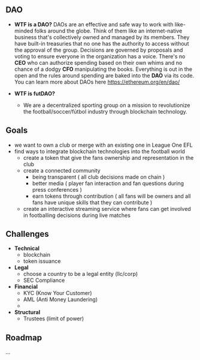 ## DAO
- **WTF is a DAO?**
DAOs are an effective and safe way to work with like-minded folks around the globe. Think of them like an internet-native business that's collectively owned and managed by its members. They have built-in treasuries that no one has the authority to access without the approval of the group. Decisions are governed by proposals and voting to ensure everyone in the organization has a voice. There's no **CEO** who can authorize spending based on their own whims and no chance of a dodgy **CFO** manipulating the books. Everything is out in the open and the rules around spending are baked into the **DAO** via its code. You can learn more about DAOs here https://ethereum.org/en/dao/

- **WTF is futDAO?**
	- We are a decentralized sporting group on a mission to revolutionize the football/soccer/fútbol industry through blockchain technology. 

## Goals
- we want to own a club or merge with an existing one in League One EFL
- find ways to integrate blockchain technologies into the football world
	- create a token that give the fans ownership and representation in the club
	- create a connected community 
		- being transparent ( all club decisions made on chain )
		- better media ( player fan interaction and fan questions during press conferences ) 
		- earn tokens through contribution ( all fans will be owners and all fans have unique skills that they can contribute )
	- create an interactive streaming service where fans can get involved in footballing decisions during live matches


## Challenges
- **Technical** 
	- blockchain
	- token issuance
- **Legal**
	- choose a country to be a legal entity (llc/corp)
	- SEC Compliance
- **Financial** 
	- KYC (Know Your Customer)
	- AML (Anti Money Laundering)
	- 
- **Structural** 
	- Trustees (limit of power)
	
## Roadmap
...
